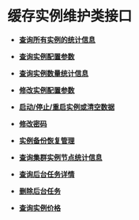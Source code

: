 # 缓存实例维护类接口<a name="ZH-CN_TOPIC_0052507310"></a>

-   **[查询所有实例的统计信息](查询所有实例的统计信息.md)**  

-   **[查询实例配置参数](查询实例配置参数.md)**  

-   **[查询实例数量统计信息](查询实例数量统计信息.md)**  

-   **[修改实例配置参数](修改实例配置参数.md)**  

-   **[启动/停止/重启实例或清空数据](启动-停止-重启实例或清空数据.md)**  

-   **[修改密码](修改密码.md)**  

-   **[实例备份恢复管理](实例备份恢复管理.md)**  

-   **[查询集群实例节点统计信息](查询集群实例节点统计信息.md)**  

-   **[查询后台任务详情](查询后台任务详情.md)**  

-   **[删除后台任务](删除后台任务.md)**  

-   **[查询实例价格](查询实例价格.md)**  


